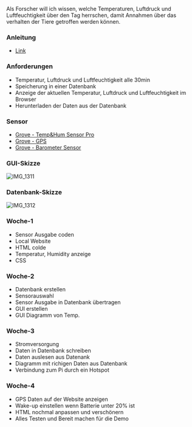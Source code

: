 Als Forscher will ich wissen, welche Temperaturen, Luftdruck und Luftfeuchtigkeit über den Tag herrschen, damit Annahmen über das verhalten der Tiere getroffen werden können.

### **Anleitung**

- [Link](https://github.zhaw.ch/Vorpraktikum-IT/Pi2TheWild/wiki/Dokumentation/)

### **Anforderungen**

- Temperatur, Luftdruck und Luftfeuchtigkeit alle 30min
- Speicherung in einer Datenbank
- Anzeige der aktuellen Temperatur, Luftdruck und Luftfeuchtigkeit im Browser
- Herunterladen der Daten aus der Datenbank

### **Sensor**

- [Grove - Temp&Hum Sensor Pro](https://wiki.seeedstudio.com/Grove-Temperature_and_Humidity_Sensor_Pro/)
- [Grove - GPS](https://wiki.seeedstudio.com/Grove-GPS/)
- [Grove - Barometer Sensor](https://wiki.seeedstudio.com/Grove-Barometer_Sensor-BMP280/)

### **GUI-Skizze**

![IMG_1311](https://github.zhaw.ch/storage/user/3667/files/7b203080-fdb0-11ea-9a61-90eeb4bbd68a)

### **Datenbank-Skizze**

![IMG_1312](https://github.zhaw.ch/storage/user/3667/files/7ce9f400-fdb0-11ea-81cb-85e35869a7df)

### **Woche-1**

- Sensor Ausgabe coden
- Local Website
- HTML colde
- Temperatur, Humidity anzeige
- CSS

### **Woche-2**

- Datenbank erstellen
- Sensorauswahl
- Sensor Ausgabe in Datenbank übertragen 
- GUI erstellen
- GUI Diagramm von Temp.

### **Woche-3**

- Stromversorgung
- Daten in Datenbank schreiben
- Daten auslesen aus Datenank
- Diagramm mit richigen Daten aus Datenbank
- Verbindung zum Pi durch ein Hotspot

### **Woche-4**

- GPS Daten auf der Website anzeigen
- Wake-up einstellen wenn Batterie unter 20% ist
- HTML nochmal anpassen und verschönern
- Alles Testen und Bereit machen für die Demo


